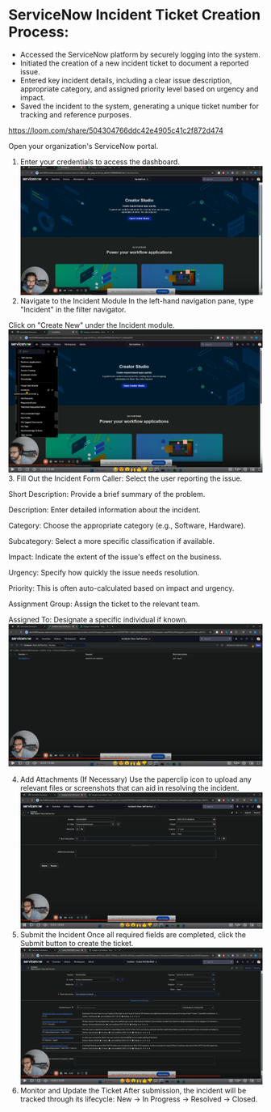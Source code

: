 # ServiceNow Incident Ticket Creation Process:
* Accessed the ServiceNow platform by securely logging into the system.
* Initiated the creation of a new incident ticket to document a reported issue.
* Entered key incident details, including a clear issue description, appropriate category, and assigned priority level based on urgency and impact.
* Saved the incident to the system, generating a unique ticket number for tracking and reference purposes.

<https://loom.com/share/504304766ddc42e4905c41c2f872d474>

Open your organization's ServiceNow portal.

1. Enter your credentials to access the dashboard.
![image](https://github.com/franklopez7554/Ticketing-Service-Management/blob/main/Screenshot%202025-07-02%20050835.png)
2. Navigate to the Incident Module
In the left-hand navigation pane, type "Incident" in the filter navigator.

Click on "Create New" under the Incident module.
![image](https://github.com/franklopez7554/Ticketing-Service-Management/blob/main/Screenshot%202025-07-02%20051201.png)
3. Fill Out the Incident Form
Caller: Select the user reporting the issue.

Short Description: Provide a brief summary of the problem.

Description: Enter detailed information about the incident.

Category: Choose the appropriate category (e.g., Software, Hardware).

Subcategory: Select a more specific classification if available.

Impact: Indicate the extent of the issue's effect on the business.

Urgency: Specify how quickly the issue needs resolution.

Priority: This is often auto-calculated based on impact and urgency.
  
Assignment Group: Assign the ticket to the relevant team.

Assigned To: Designate a specific individual if known.
![image](https://github.com/franklopez7554/Ticketing-Service-Management/blob/main/Screenshot%202025-07-02%20051218.png)

4. Add Attachments (If Necessary)
Use the paperclip icon to upload any relevant files or screenshots that can aid in resolving the incident.
![image](https://github.com/franklopez7554/Ticketing-Service-Management/blob/main/Screenshot%202025-07-02%20051232.png)
5. Submit the Incident
Once all required fields are completed, click the Submit button to create the ticket.
![image](https://github.com/franklopez7554/Ticketing-Service-Management/blob/main/Screenshot%202025-07-02%20051240.png)
6. Monitor and Update the Ticket
After submission, the incident will be tracked through its lifecycle: New → In Progress → Resolved → Closed.


